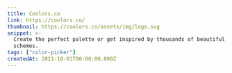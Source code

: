 ```yaml
---
title: Coolors.co
link: https://coolors.co/
thumbnail: https://coolors.co/assets/img/logo.svg
snippet: >-
  Create the perfect palette or get inspired by thousands of beautiful color
  schemes.
tags: ["color-picker"]
createdAt: 2021-10-01T00:00:00.000Z
---
```

